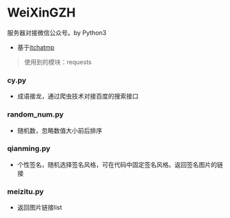 # WeiXinGZH
服务器对接微信公众号。by Python3

- 基于[itchatmp](https://github.com/littlecodersh/itchatmp)

> 使用到的模块：requests

### cy.py

- 成语接龙，通过爬虫技术对接百度的搜索接口


### random_num.py

- 随机数，忽略数值大小前后排序

### qianming.py

- 个性签名，随机选择签名风格，可在代码中固定签名风格。返回签名图片的链接

### meizitu.py

- 返回图片链接list
